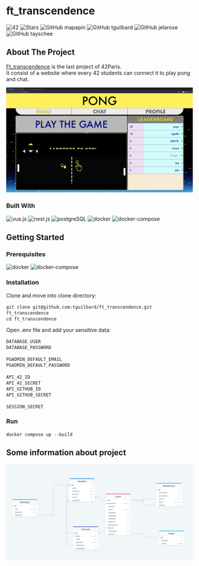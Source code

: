 # ft_transcendence
![42](https://img.shields.io/static/v1?label=&labelColor=000000e&logo=42&message=project&color=000000&style=flate)
![Stars](https://img.shields.io/github/stars/tguilbard/ft_transcendence?style=social)
![GitHub mapapin](https://img.shields.io/github/followers/mapapin?label=mapapin&style=social)
![GitHub tguilbard](https://img.shields.io/github/followers/tguilbard?label=tguilbard&style=social)
![GitHub jelarose](https://img.shields.io/github/followers/jelarose?label=jelarose&style=social)
![GitHub tayschee](https://img.shields.io/github/followers/tayschee?label=tayschee&style=social)

## About The Project
[Ft_transcendence](https://cdn.intra.42.fr/pdf/pdf/47609/fr.subject.pdf) is the last project of 42Paris. \
It consist of a website where every 42 students can connect it to play pong and chat.

![PONG GAME PAGE](image.png)

### Built With
![vue.js](https://img.shields.io/static/v1?label=vue.js&labelColor=30485e&logo=vue.js&message=5.0.3&color=3fb985&style=for-the-badge)
![nest.js](https://img.shields.io/static/v1?label=nestjs&labelColor=DD0000&logo=nestjs&message=8.2.4&color=BF0303&style=for-the-badge)
![postgreSQL](https://img.shields.io/static/v1?label=postgreSQL&labelColor=DDDDDD&logo=postgreSQL&message=14.2&color=6a86e0&style=for-the-badge)
![docker](https://img.shields.io/static/v1?label=docker&labelColor=31C4F3&logo=docker&logoColor=white&message=20.10.12&color=389AD5&style=for-the-badge)
![docker-compose](https://img.shields.io/static/v1?label=docker-compose&labelColor=31C4F3&logo=docker&logoColor=white&message=2.2.3&color=389AD5&style=for-the-badge)

## Getting Started

### Prerequisites
![docker](https://img.shields.io/static/v1?label=docker&labelColor=31C4F3&logo=docker&logoColor=white&message=20.10.12&color=389AD5&style=for-the-badge)
![docker-compose](https://img.shields.io/static/v1?label=docker-compose&labelColor=31C4F3&logo=docker&logoColor=white&message=2.2.3&color=389AD5&style=for-the-badge)
### Installation
Clone and move into clone directory:
```
git clone git@github.com:tguilbard/ft_transcendence.git ft_transcendence
cd ft_transcendence
```
Open .env file and add your sensitive data:
```
DATABASE_USER
DATABASE_PASSWORD

PGADMIN_DEFAULT_EMAIL
PGADMIN_DEFAULT_PASSWORD

API_42_ID
API_42_SECRET
API_GITHUB_ID
API_GITHUB_SECRET

SESSION_SECRET
```
### Run
```
docker compose up --build
```

## Some information about project

![database graphique](database.png)
